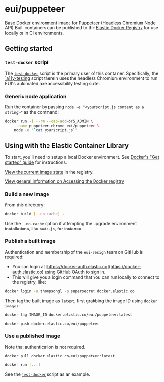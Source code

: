 # eui/puppeteer

Base Docker environment image for Puppeteer (Headless Chromium Node API)
Built containers can be published to the [Elastic Docker Registry](https://container-library.elastic.co) for use locally or in CI environments.

## Getting started

### `test-docker` script
The [`test-docker`](../test-docker.js) script is the primary user of this container. Specifically, the [`a11y-testing](../a11y-testing.js) script therein uses the headless Chromium environment to run EUI's automated axe accessibility testing suite.

### Generic node application
Run the container by passing `node -e "<yourscript.js content as a string>"` as the command:

```bash
docker run -i --rm --cap-add=SYS_ADMIN \
    --name puppeteer-chrome eui/puppeteer \
    node -e "`cat yourscript.js`"
```

## Using with the Elastic Container Library

To start, you'll need to setup a local Docker environment. See [Docker's "Get started" guide](https://docs-stage.docker.com/get-started/) for instructions.

[View the current image state](https://container-library.elastic.co/r/eui) in the registry.

[View general information on Accessing the Docker registry](https://github.com/elastic/infra/blob/master/docs/container-registry/accessing-the-docker-registry.md)

### Build a new image

From this directory:

```bash
docker build [--no-cache] .
```

Use the `--no-cache` option if attempting the upgrade environment installations, like `node.js`, for instance.

### Publish a built image

Authentication and membership of the `eui-design` team on GitHub is required:

* You can login at [https://docker-auth.elastic.co](https://docker-auth.elastic.co) using GitHub OAuth to sign in.
* This will give you a login command that you can run locally to connect to the registry, like:

```bash
docker login -u thompsongl -p supersecret docker.elastic.co
```

Then tag the built image as `latest`, first grabbing the image ID using `docker images`:

```bash
docker tag IMAGE_ID docker.elastic.co/eui/puppeteer:latest
```

```bash
docker push docker.elastic.co/eui/puppeteer
```

### Use a published image

Note that authentication is not required.

```bash
docker pull docker.elastic.co/eui/puppeteer:latest

docker run [...]
```

See the [`test-docker`](../test-docker.js) script as an example.
